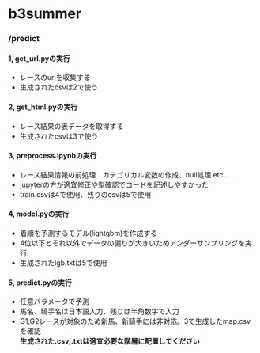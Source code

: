 # b3summer  
### /predict
#### 1, get_url.pyの実行  
* レースのurlを収集する  
* 生成されたcsvは2で使う 
#### 2, get_html.pyの実行  
* レース結果の表データを取得する
* 生成されたcsvは3で使う
#### 3, preprocess.ipynbの実行
* レース結果情報の前処理　カテゴリカル変数の作成、null処理.etc...
* jupyterの方が適宜修正や型確認でコードを記述しやすかった
* train.csvは4で使用、残りのcsvは5で使用
#### 4, model.pyの実行
* 着順を予測するモデル(lightgbm)を作成する
* 4位以下とそれ以外でデータの偏りが大きいためアンダーサンプリングを実行
* 生成されたlgb.txtは5で使用
#### 5, predict.pyの実行
* 任意パラメータで予測
* 馬名、騎手名は日本語入力、残りは半角数字で入力
* G1,G2レースが対象のため新馬、新騎手には非対応。3で生成したmap.csvを確認  
**生成された.csv,.txtは適宜必要な階層に配置してください**
